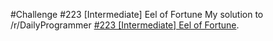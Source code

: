 #Challenge #223 [Intermediate] Eel of Fortune
My solution to /r/DailyProgrammer [#223 [Intermediate] Eel of Fortune](http://www.reddit.com/r/dailyprogrammer/comments/3ddpms/20150715_challenge_223_intermediate_eel_of_fortune/).
